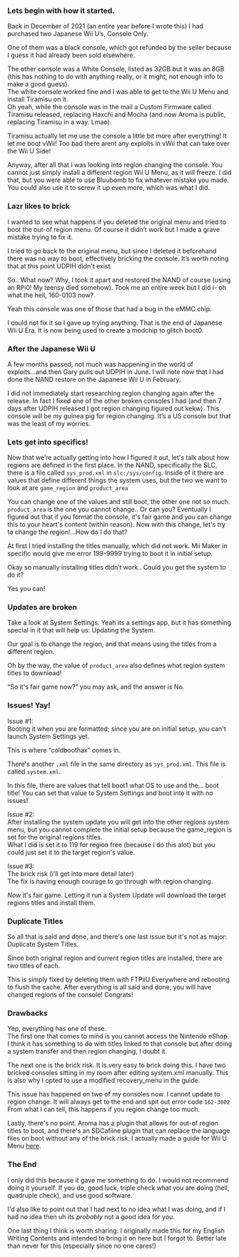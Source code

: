### Lets begin with how it started.

Back in December of 2021 (an entire year before I wrote this) I had purchased two Japanese Wii U’s, Console Only.

One of them was a black console, which got refunded by the seller because I guess it had already been sold elsewhere.  

The other console was a White Console, listed as 32GB but it was an 8GB (this has nothing to do with anything really, or it might, not enough info to make a good guess).  
The white console worked fine and I was able to get to the Wii U Menu and install Tiramisu on it.  
Oh yeah, while the console was in the mail a Custom Firmware called Tiramisu released, replacing Haxchi and Mocha (and now Aroma is public, replacing Tiramisu in a way. Lmao).

Tiramisu actually let me use the console a little bit more after everything! 
It let me boot vWii! 
Too bad there arent any exploits in vWii that can take over the Wii U Side!

Anyway, after all that I was looking into region changing the console. 
You cannot just simply install a different region Wii U Menu, as it will freeze. 
I did that, but you were able to use Bluubomb to fix whatever mistake you made. 
You could also use it to screw it up even more, which was what I did. 

### Lazr likes to brick

I wanted to see what happens if you deleted the original menu and tried to boot the out-of region menu. 
Of course it didn’t work but I made a grave mistake trying to fix it. 

I tried to go back to the original menu, but since I deleted it beforehand there was no way to boot, effectively bricking the console. 
It’s worth noting that at this point UDPIH didn't exist.

So.. What now? Why, I took it apart and restored the NAND of course (using an RPi0! My teensy died somehow). 
Took me an entire week but I did i- oh what the hell, 160-0103 now?

Yeah this console was one of those that had a bug in the eMMC chip.

I could not fix it so I gave up trying anything. 
That is the end of Japanese Wii U Era. 
It is now being used to create a modchip to glitch boot0.

### After the Japanese Wii U

A few months passed, not much was happening in the world of exploits...and then Gary pulls out UDPIH in June. I will note now that I had done the NAND restore on the Japanese Wii U in February.

I did not immediately start researching region changing again after the release. In fact I fixed one of the other broken consoles I had (and then 7 days after UDPIH released I got region changing figured out kekw). 
This console will be my guinea pig for region changing. 
It’s a US console but that was the least of my worries.

### Lets get into specifics!

Now that we’re actually getting into how I figured it out, let's talk about how regions are defined in the first place. 
In the NAND, specifically the SLC, there is a file called `sys_prod.xml` in `slc:/sys/config`. 
Inside of it there are values that define different things the system uses, but the two we want to look at are `game_region` and `product_area`

You can change one of the values and still boot, the other one not so much. 
`product_area` is the one you cannot change.. Or can you? 
Eventually I figured out that if you format the console, it's fair game and you can change this to your heart's content (within reason). 
Now with this change, let's try to change the region!...How do I do that?

At first I tried installing the titles manually, which did not work. 
Mii Maker in specific would give me error 199-9999 trying to boot it in initial setup. 

Okay so manually installing titles didn’t work.. 
Could you get the system to do it? 

Yes you can!

### Updates are broken

Take a look at System Settings. 
Yeah its a settings app, but it has something special in it that will help us: Updating the System. 

Our goal is to change the region, and that means using the titles from a different region. 

Oh by the way, the value of `product_area` also defines what region system titles to download! 

“So it's fair game now?” you may ask, and the answer is No. 

### Issues! Yay!

Issue #1:  
Booting it when you are formatted; since you are on initial setup, you can't launch System Settings yet. 

This is where “coldboothax” comes in. 

There's another `.xml` file in the same directory as `sys_prod.xml`. 
This file is called `system.xml`. 

In this file, there are values that tell boot1 what OS to use and the… boot title! 
You can set that value to System Settings and boot into it with no issues!

Issue #2:  
After installing the system update you will get into the other regions system menu, but you cannot complete the initial setup because the game_region is set for the original regions titles.  
What I did is set it to 119 for region free (because I do this alot) but you could just set it to the target region's value. 

Issue #3:  
The brick risk (i'll get into more detail later)  
The fix is having enough courage to go through with region changing.

*Now* it's fair game.
Letting it run a System Update will download the target regions titles and install them.

### Duplicate Titles

So all that is said and done, and there's one last issue but it's not as major: Duplicate System Titles. 

Since both original region and current region titles are installed, there are two titles of each. 

This is simply fixed by deleting them with FTPiiU Everywhere and rebooting to flush the cache. 
After everything is all said and done, you will have changed regions of the console! Congrats!

### Drawbacks

Yep, everything has one of these.  
The first one that comes to mind is you cannot access the Nintendo eShop.
I think it has something to do with titles linked to that console but after doing a system transfer and then region changing, I doubt it. 

The next one is the brick risk. It is very easy to brick doing this. I have two bricked consoles sitting in my room after editing system.xml manually. This is also why I opted to use a modified recovery_menu in the guide.

This issue has happened on two of my consoles now.
I cannot update to region change. 
It will always get to the end and spit out error code `162-3002`
From what I can tell, this happens if you region change too much.

Lastly, there's no point. Aroma has a plugin that allows for out-of region titles to boot, and there's an SDCafiine plugin that can replace the language files on boot without any of the brick risk. I actually made a guide for Wii U Menu [here](https://gbatemp.net/threads/how-to-use-the-sdcafiine-aroma-plugin-to-use-other-language-files-on-a-japanese-wii-u.621186/).

### The End

I only did this because it gave me something to do. 
I would not recommend doing it yourself. 
If you do, good luck, triple check what you are doing (hell, quadruple check), and use good software.

I'd also like to point out that I had next to no idea what I was doing, and if I had no idea then uh its *probably* not a good idea for you.

One last thing I think is worth sharing: I originally made this for my English Writing Contents and intended to bring it on here but I forgot to. Better late than never for this (especially since no one cares!)